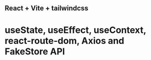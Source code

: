 ## React + Vite + tailwindcss
# useState, useEffect, useContext, react-route-dom, Axios and FakeStore API
